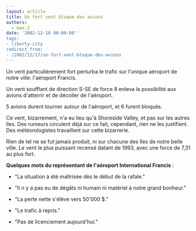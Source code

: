 ```yaml
---
layout: article
title: Un fort vent bloque des avions
authors:
  - max-2
date: '2002-12-18 00:00:00''
tags:
- liberty-city
redirect_from:
- /2002/12/17/un-fort-vent-bloque-des-avions
---
```


Un vent particulièrement fort perturba le trafic sur l'unique aéroport de notre ville: l'aéroport Francis.

Un vent soufflant de direction S-SE de force 8 enleva la possibilité aux avions d'atterrir et de décoller de l'aéroport.

5 avions durent tourner autour de l'aéroport, et 6 furent bloqués.

Ce vent, bizarrement, n'a eu lieu qu'à Shoreside Valley, et pas sur les autres îles. Des rumeurs circulent déjà sur ce fait, cependant, rien ne les justifient. Des météorologistes travaillent sur cette bizarrerie.

Rien de tel ne se fut jamais produit, ni sur chacune des îles de notre belle ville. Le vent le plus puissant recensé datant de 1993, avec une force de 7,31 au plus fort.

**Quelques mots du représentant de l'aéroport International Francis** :

- "La situation à été maîtrisée dès le début de la rafale."

- "Il n y a pas eu de dégâts ni humain ni matériel à notre grand bonheur."

- "La perte nette s'élève vers 50'000 $."

- "Le trafic à repris."

- "Pas de licenciement aujourd'hui."